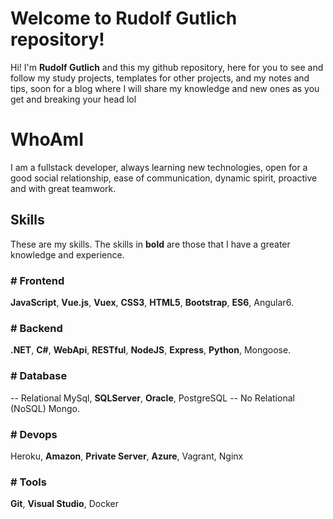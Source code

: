 # Welcome to Rudolf Gutlich repository!

Hi! I'm **Rudolf Gutlich** and this my github repository, here for you to see and follow my study projects, templates for other projects, and my notes and tips, soon for a blog where I will share my knowledge and new ones as you get and breaking your head lol

# WhoAmI

I am a fullstack developer, always learning new technologies, open for a good social relationship, ease of communication, dynamic spirit, proactive and with great teamwork.

## Skills
These are my skills.
The skills in **bold** are those that I have a greater knowledge and experience.

### # Frontend
**JavaScript**, **Vue.js**, **Vuex**, **CSS3**, **HTML5**, **Bootstrap**, **ES6**, Angular6.

### # Backend
**.NET**, **C#**, **WebApi**, **RESTful**, **NodeJS**, **Express**, **Python**, Mongoose.

### # Database
-- Relational
MySql, **SQLServer**, **Oracle**, PostgreSQL
 -- No Relational (NoSQL)
Mongo.

### # Devops
Heroku, **Amazon**, **Private Server**, **Azure**, Vagrant, Nginx

### # Tools
**Git**, **Visual Studio**, Docker
